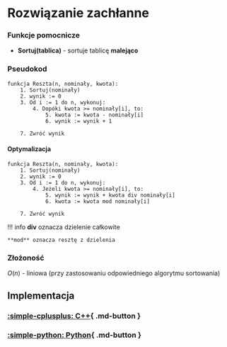 # Rozwiązanie zachłanne

### Funkcje pomocnicze

- **Sortuj(tablica)** - sortuje tablicę **malejąco**

### Pseudokod

```
funkcja Reszta(n, nominały, kwota):
    1. Sortuj(nominały)
    2. wynik := 0
    3. Od i := 1 do n, wykonuj:
        4. Dopóki kwota >= nominały[i], to:
            5. kwota := kwota - nominały[i]
            6. wynik := wynik + 1
            
    7. Zwróć wynik
```

#### Optymalizacja

```
funkcja Reszta(n, nominały, kwota):
    1. Sortuj(nominały)
    2. wynik := 0
    3. Od i := 1 do n, wykonuj:
        4. Jeżeli kwota >= nominały[i], to:
            5. wynik := wynik + kwota div nominały[i]
            6. kwota := kwota mod nominały[i]
            
    7. Zwróć wynik
```

!!! info
	**div** oznacza dzielenie całkowite
	
	**mod** oznacza resztę z dzielenia

### Złożoność

$O(n)$ - liniowa (przy zastosowaniu odpowiedniego algorytmu sortowania)

## Implementacja

### [:simple-cplusplus: C++](../../../programming/c++/algorithms/integers/change.md){ .md-button }

### [:simple-python: Python](../../../programming/python/algorithms/integers/change.md){ .md-button }
